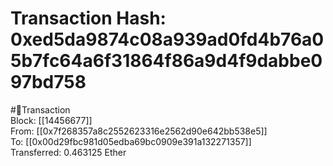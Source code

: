 
Transaction Hash: 0xed5da9874c08a939ad0fd4b76a05b7fc64a6f31864f86a9d4f9dabbe097bd758
====================================================================================
  
#💸Transaction  
Block: [[14456677]]  
From: [[0x7f268357a8c2552623316e2562d90e642bb538e5]]  
To: [[0x00d29fbc981d05edba69bc0909e391a132271357]]  
Transferred: 0.463125 Ether